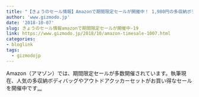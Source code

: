 ```yaml
---
title: "【きょうのセール情報】Amazonで期間限定セールが開催中！ 1,980円の多収納ボディバッグやアウトドアクッカーセットがお買い得に"
author: 'www.gizmodo.jp'
date: '2018-10-07'
slug: きょうのセール情報amazonで期間限定セールが開催中-19
link: https://www.gizmodo.jp/2018/10/amazon-timesale-1007.html
categories:
- bloglink
tags:
  - gizmodojp
---
```


Amazon（アマゾン）では、期間限定セールが多数開催されています。執筆現在、人気の多収納ボディバッグやアウトドアクッカーセットがお買い得なセールを開催中です[... <i class="fas fa-external-link-alt"></i>](https://www.gizmodo.jp/2018/10/amazon-timesale-1007.html)

